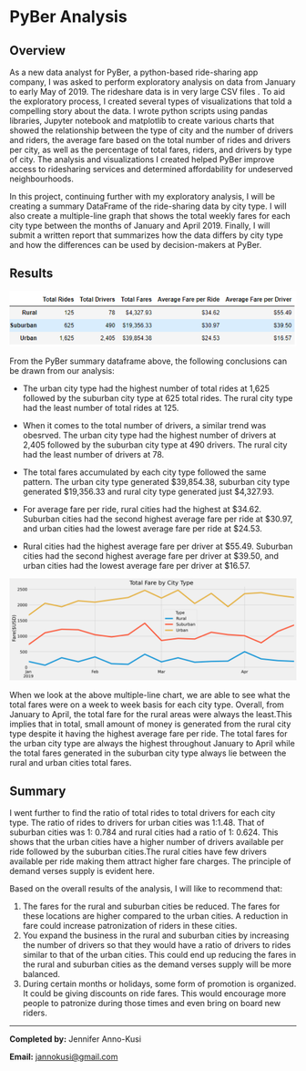 # PyBer Analysis
## Overview 
As a new data analyst for PyBer, a python-based ride-sharing app company, I was asked to perform exploratory analysis on data from January to early May of 2019. The rideshare data is in very large CSV files . To aid the exploratory process, I created several types of visualizations that told a compelling story about the data. I wrote python scripts using pandas libraries, Jupyter notebook and matplotlib to create various charts that showed the relationship between the type of city and the number of drivers and riders, the average fare based on the total number of rides and drivers per city, as well as the percentage of total fares, riders, and drivers by type of city. The analysis and visualizations I created helped PyBer improve access to ridesharing services and determined affordability for undeserved neighbourhoods.

In this project, continuing further with my exploratory analysis, I will be creating a summary DataFrame of the ride-sharing data by city type. I will also create a multiple-line graph that shows the total weekly fares for each city type between the months of January and April 2019. Finally, I will submit a written report that summarizes how the data differs by city type and how the differences can be used by decision-makers at PyBer.

## Results 
![image1](https://github.com/GerlechJen/PyBer_Analysis/blob/main/Analysis/PyBerDataFrame.png)

From the PyBer summary dataframe above, the following conclusions can be drawn from our analysis:

* The urban city type had the highest number of total rides at 1,625 followed by the suburban city type at 625	total rides. The rural city type had the least number of total rides at 125.

* When it comes to the total number of drivers, a similar trend was obesrved. The urban city type had the highest number of drivers  at 2,405 followed by the suburban city type at 490 drivers. The rural city had the least number of drivers at 78.

* The total fares accumulated by each city type followed the same pattern. The urban city type generated $39,854.38, suburban city type generated $19,356.33 and rural city type generated just $4,327.93. 

* For average fare per ride, rural cities had the highest at $34.62. Suburban cities had the second highest average fare per ride at $30.97, and urban cities had the lowest average fare per ride at $24.53.

* Rural cities had the highest average fare per driver at $55.49. Suburban cities had the second highest average fare per driver at $39.50, and urban cities had the lowest average fare per driver at $16.57.

![image2](https://github.com/GerlechJen/PyBer_Analysis/blob/main/Analysis/PyBer_fare_summary.png)

When we look at the above multiple-line chart, we are able to see what the total fares were on a week to week basis for each city type. Overall, from January to April, the total fare for the rural areas were always the least.This implies that in total, small amount of money is generated from the rural city type despite it having the highest average fare per ride. The total fares for the urban city type are always the highest throughout January to April while the total fares generated in the suburban city type always lie between the rural and urban cities total fares.  


## Summary
I went further to find the ratio of total rides to total drivers for each city type. The ratio of rides to drivers for urban cities was 1:1.48. That of suburban cities was 1: 0.784 and rural cities had a ratio of 1: 0.624. This shows that the urban cities have a higher number of drivers available per ride followed by the suburban cities.The rural cities have few drivers available per ride making them attract higher fare charges. The principle of demand verses supply is evident here.

Based on the overall results of the analysis, I will like to recommend that:

1. The fares for the rural and suburban cities be reduced. The fares for these locations are higher compared to the urban cities. A reduction in fare could increase patronization of riders in these cities. 
2. You expand the business in the rural and suburban cities by increasing the number of drivers so that they would have a ratio of drivers to rides similar to that of the urban cities. This could end up reducing the fares in the rural and suburban cities as the demand verses supply will be more balanced. 
3. During certain months or holidays, some form of promotion is organized. It could be giving discounts on ride fares. This would encourage more people to patronize during those times and even bring on board new riders. 


----

**Completed by:** Jennifer Anno-Kusi

**Email:** jannokusi@gmail.com 
